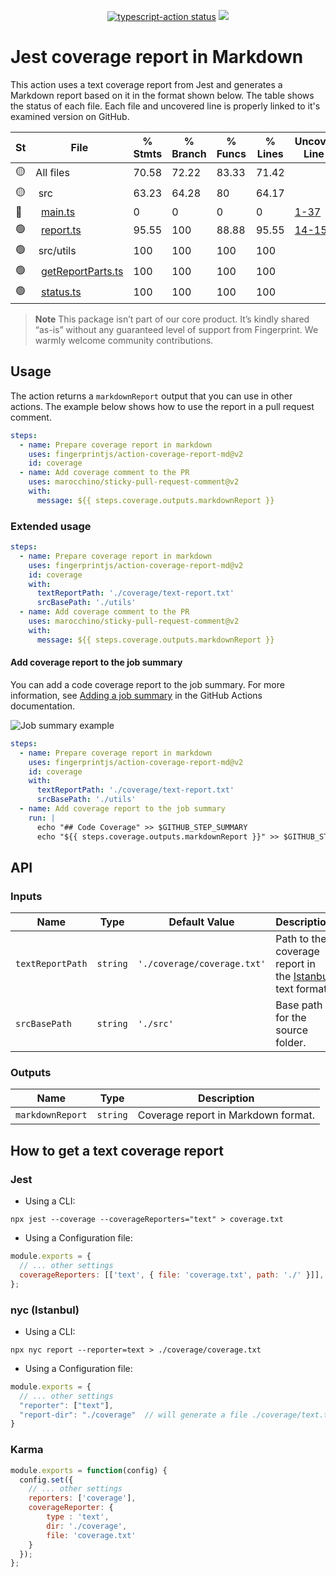<p align="center">
  <a href="https://github.com/actions/typescript-action/actions"><img alt="typescript-action status" src="https://github.com/actions/typescript-action/workflows/build-test/badge.svg"></a>
  <a href="https://scorecard.dev/viewer/?uri=github.com/rudyorre/action-coverage-report-md"><img src="https://api.scorecard.dev/projects/github.com/rudyorre/action-coverage-report-md/badge"></a>
</p>

# Jest coverage report in Markdown

This action uses a text coverage report from Jest and generates a Markdown report based on it in the format shown below.
The table shows the status of each file. Each file and uncovered line is properly linked to it's examined version on
GitHub.

St|File                | % Stmts | % Branch | % Funcs | % Lines | Uncovered Line #s
--|--------------------|---------|----------|---------|---------|-------------------
🟡|All files           |   70.58 |    72.22 |   83.33 |   71.42 |
🟡|&nbsp;src|   63.23 |    64.28 |      80 |   64.17 |
🔴|&nbsp;&nbsp;[main.ts](https://github.com/fingerprintjs/action-coverage-report-md/blob/80148ef2d10c51d31e3a472c61ce2ead8b68a2e1/src/main.ts)|       0 |        0 |       0 |       0 |[1-37](https://github.com/fingerprintjs/action-coverage-report-md/blob/80148ef2d10c51d31e3a472c61ce2ead8b68a2e1/src/main.ts#L1-L37)
🟢|&nbsp;&nbsp;[report.ts](https://github.com/fingerprintjs/action-coverage-report-md/blob/80148ef2d10c51d31e3a472c61ce2ead8b68a2e1/src/report.ts)|   95.55 |      100 |   88.88 |   95.55 |[14-15](https://github.com/fingerprintjs/action-coverage-report-md/blob/80148ef2d10c51d31e3a472c61ce2ead8b68a2e1/src/report.ts#L14-L15)
🟢|&nbsp;src/utils|     100 |      100 |     100 |     100 |
🟢|&nbsp;&nbsp;[getReportParts.ts](https://github.com/fingerprintjs/action-coverage-report-md/blob/80148ef2d10c51d31e3a472c61ce2ead8b68a2e1/src/utils/getReportParts.ts)|     100 |      100 |     100 |     100 |
🟢|&nbsp;&nbsp;[status.ts](https://github.com/fingerprintjs/action-coverage-report-md/blob/80148ef2d10c51d31e3a472c61ce2ead8b68a2e1/src/utils/status.ts)|     100 |      100 |     100 |     100 |

> **Note**
> This package isn’t part of our core product. It’s kindly shared “as-is” without any guaranteed level of support from Fingerprint. We warmly welcome community contributions.

## Usage

The action returns a `markdownReport` output that you can use in other actions. The example below shows how to use the
report in a pull request comment.

```yaml
steps:
  - name: Prepare coverage report in markdown
    uses: fingerprintjs/action-coverage-report-md@v2
    id: coverage
  - name: Add coverage comment to the PR
    uses: marocchino/sticky-pull-request-comment@v2
    with:
      message: ${{ steps.coverage.outputs.markdownReport }}
```

### Extended usage

```yaml
steps:
  - name: Prepare coverage report in markdown
    uses: fingerprintjs/action-coverage-report-md@v2
    id: coverage
    with:
      textReportPath: './coverage/text-report.txt'
      srcBasePath: './utils'
  - name: Add coverage comment to the PR
    uses: marocchino/sticky-pull-request-comment@v2
    with:
      message: ${{ steps.coverage.outputs.markdownReport }}
```

#### Add coverage report to the job summary

You can add a code coverage report to the job summary. For more information, see
[Adding a job summary](https://docs.github.com/en/actions/using-workflows/workflow-commands-for-github-actions#adding-a-job-summary) in the GitHub Actions documentation.

![Job summary example](resources/job_summary_example.png)

```yaml
steps:
  - name: Prepare coverage report in markdown
    uses: fingerprintjs/action-coverage-report-md@v2
    id: coverage
    with:
      textReportPath: './coverage/text-report.txt'
      srcBasePath: './utils'
  - name: Add coverage report to the job summary
    run: |
      echo "## Code Coverage" >> $GITHUB_STEP_SUMMARY
      echo "${{ steps.coverage.outputs.markdownReport }}" >> $GITHUB_STEP_SUMMARY
```

## API

### Inputs

| Name             | Type     | Default Value               | Description                                                                          |
|------------------|----------|-----------------------------|--------------------------------------------------------------------------------------|
| `textReportPath` | `string` | `'./coverage/coverage.txt'` | Path to the coverage report in the [Istanbul](https://istanbul.js.org/) text format. |
| `srcBasePath`    | `string` | `'./src'`                   | Base path for the source folder.                                                     |

### Outputs

| Name             | Type     | Description                         |
|------------------|----------|-------------------------------------|
| `markdownReport` | `string` | Coverage report in Markdown format. |

## How to get a text coverage report

### Jest

* Using a CLI:

```shell
npx jest --coverage --coverageReporters="text" > coverage.txt
```

* Using a Configuration file:

```js
module.exports = {
  // ... other settings
  coverageReporters: [['text', { file: 'coverage.txt', path: './' }]],
};
```

### nyc (Istanbul)

* Using a CLI:

```shell
npx nyc report --reporter=text > ./coverage/coverage.txt
```

* Using a Configuration file:

```js
module.exports = {
  // ... other settings
  "reporter": ["text"],
  "report-dir": "./coverage"  // will generate a file ./coverage/text.txt
}
```
### Karma

```js
module.exports = function(config) {
  config.set({
    // ... other settings
    reporters: ['coverage'],
    coverageReporter: {
        type : 'text',
        dir: './coverage',
        file: 'coverage.txt'
    }
  });
};
```
